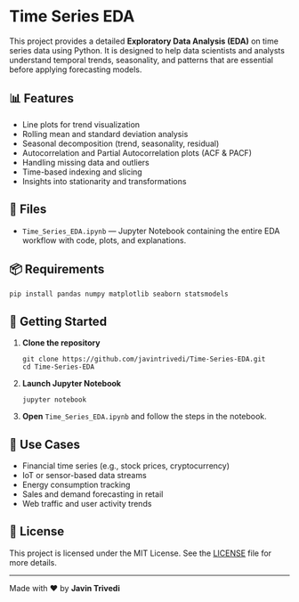 </head>
<body>
  <div class="container">
    <h1>Time Series EDA</h1>
    <p>This project provides a detailed <strong>Exploratory Data Analysis (EDA)</strong> on time series data using Python. It is designed to help data scientists and analysts understand temporal trends, seasonality, and patterns that are essential before applying forecasting models.</p>

<h2>📊 Features</h2>
    <ul>
      <li>Line plots for trend visualization</li>
      <li>Rolling mean and standard deviation analysis</li>
      <li>Seasonal decomposition (trend, seasonality, residual)</li>
      <li>Autocorrelation and Partial Autocorrelation plots (ACF & PACF)</li>
      <li>Handling missing data and outliers</li>
      <li>Time-based indexing and slicing</li>
      <li>Insights into stationarity and transformations</li>
    </ul>

  <h2>📁 Files</h2>
    <ul>
      <li><code>Time_Series_EDA.ipynb</code> — Jupyter Notebook containing the entire EDA workflow with code, plots, and explanations.</li>
    </ul>

  <h2>📦 Requirements</h2>
    <pre><code>pip install pandas numpy matplotlib seaborn statsmodels</code></pre>

  <h2>🚀 Getting Started</h2>
    <ol>
      <li><strong>Clone the repository</strong>  
        <pre><code>git clone https://github.com/javintrivedi/Time-Series-EDA.git
cd Time-Series-EDA</code></pre>
      </li>
      <li><strong>Launch Jupyter Notebook</strong>  
        <pre><code>jupyter notebook</code></pre>
      </li>
      <li><strong>Open</strong> <code>Time_Series_EDA.ipynb</code> and follow the steps in the notebook.</li>
    </ol>

  <h2>📌 Use Cases</h2>
    <ul>
      <li>Financial time series (e.g., stock prices, cryptocurrency)</li>
      <li>IoT or sensor-based data streams</li>
      <li>Energy consumption tracking</li>
      <li>Sales and demand forecasting in retail</li>
      <li>Web traffic and user activity trends</li>
    </ul>

  <h2>📃 License</h2>
    <p>This project is licensed under the MIT License. See the <a href="#">LICENSE</a> file for more details.</p>

  <hr />
    <p>Made with ❤️ by <strong>Javin Trivedi</strong></p>
  </div>
</body>

